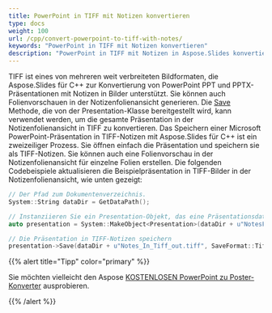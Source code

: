 ```yaml
---
title: PowerPoint in TIFF mit Notizen konvertieren
type: docs
weight: 100
url: /cpp/convert-powerpoint-to-tiff-with-notes/
keywords: "PowerPoint in TIFF mit Notizen konvertieren"
description: "PowerPoint in TIFF mit Notizen in Aspose.Slides konvertieren."
---
```


TIFF ist eines von mehreren weit verbreiteten Bildformaten, die Aspose.Slides für C++ zur Konvertierung von PowerPoint PPT und PPTX-Präsentationen mit Notizen in Bilder unterstützt. Sie können auch Folienvorschauen in der Notizenfolienansicht generieren. Die [Save](https://reference.aspose.com/slides/cpp/class/aspose.slides.presentation#afcd59ec697bf05c10f78c3869de2ec9e) Methode, die von der Presentation-Klasse bereitgestellt wird, kann verwendet werden, um die gesamte Präsentation in der Notizenfolienansicht in TIFF zu konvertieren. Das Speichern einer Microsoft PowerPoint-Präsentation in TIFF-Notizen mit Aspose.Slides für C++ ist ein zweizeiliger Prozess. Sie öffnen einfach die Präsentation und speichern sie als TIFF-Notizen. Sie können auch eine Folienvorschau in der Notizenfolienansicht für einzelne Folien erstellen. Die folgenden Codebeispiele aktualisieren die Beispielpräsentation in TIFF-Bilder in der Notizenfolienansicht, wie unten gezeigt:

``` cpp
// Der Pfad zum Dokumentenverzeichnis.
System::String dataDir = GetDataPath();

// Instanziieren Sie ein Presentation-Objekt, das eine Präsentationsdatei darstellt
auto presentation = System::MakeObject<Presentation>(dataDir + u"NotesFile.pptx");

// Die Präsentation in TIFF-Notizen speichern
presentation->Save(dataDir + u"Notes_In_Tiff_out.tiff", SaveFormat::Tiff);
```

{{% alert title="Tipp" color="primary" %}}

Sie möchten vielleicht den Aspose [KOSTENLOSEN PowerPoint zu Poster-Konverter](https://products.aspose.app/slides/conversion/convert-ppt-to-poster-online) ausprobieren.

{{% /alert %}}